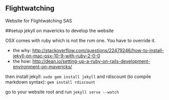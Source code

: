 ## Flightwatching

Website for Flightwatching SAS

##setup jekyll on mavericks to develop the website

OSX comes with ruby which is not the rvm one. You have to override it.
* the why: http://stackoverflow.com/questions/22479246/how-to-install-jekyll-on-mac-osx-10-9-with-ruby-2-0-0
* the how: http://dean.io/setting-up-a-ruby-on-rails-development-environment-on-mavericks/

then install jekyll: ```sudo gem install jekyll```
and rdiscount (to compile markdown syntax): ```gem install rdiscount```

go to your website root and run ``` jekyll serve --watch ``` 
